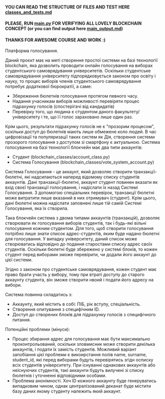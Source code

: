#### YOU CAN READ THE STRUCTURE OF FILES AND TEST HERE [classes_and_tests.md](classes_and_tests.md)
#### PLEASE, RUN [main.py](main.py) FOR VERIFYING ALL LOVELY BLOCKCHAIN CONCEPT (or you can find output here [main_output.md](main_output.md))
#### THANKS FOR AWESOME COURSE AND WORK :)


Платформа голосування.

Даний проєкт має на меті створення простої системи на базі технології blockchain, яка дозволить проводити онлайн
голосування на виборах студентського самоврядування університетів.
Оскільки студентське самоврядування університету підпорядковується законом про освіту і науку, то процес виборів 
членів студентського самоврядування потребує додаткової бюрократії, а саме:
* Збереження бюлетнів голосування протягом певного часу.
* Надання учасникам виборів можливості перевіряти процес підрахунку голосів (спостерігачі від кандидатів)
* Перевірку того, що людина є студентом даного факультету/університету і те, що її голос зараховано лише один раз.

Крім цього, результати підрахунку голосів не є "прозорим процесом", оскільки доступ до бюлетнів мають лише обмежене коло людей.
В час цифровізації та популяризації таких систем як Дія, створення системи прозорого голосування
 з доступом зі смартфону є актуальною.
Система голосування на базі технології блокчейн має два типи аккаунтів:
* Студент (blockchain_classes/account_class.py)
* Система Голосування (blockchain_classes/vote_system_account.py)

Система Голосування - це аккаунт, який дозволяє створити транзакції-бюлетні, які надсилаються наперед відомому списку студентів аккаунтів.
Дані транзакції-бюлетні, аккаунт студент повинен вказати як вхід своєї транзакції голосування, і надіслати їх назад Системі Голосування.
З допомогою спеціальних перевірок, транзакції бюлетні може витратити лише вказаний в них отримувач (студент). Крім цього,
дані бюлетні можна надіслати заповнені лише тій самій Системі Голосування, яка їх створила.

Така блокчейн система з двома типами аккаунтів (транзакцій), дозволяє створювати як голосування виборів студентів, так 
 і будь-які вільні голосування кожним студентом. Для того, щоб створити голосування потрібно лише знати список адрес-студентів,
 яким буде надано бюлетні для голосування.
У випадку університету, даний список може створюватись відповідно до подання старостами списку адрес своїх студентів.
Оскільки бюлетні буде збережено у системі блоків, то кожен студент перед виборами зможе перевірити, чи додали його аккаунт до цієї системи.

Згідно з законом про студентське самоврядування, кожен студент має право брати участь у вибору, тому при втраті доступу до старого
 аккаунту студента, він зможе створити нвоий і подати його адресу на вибори.

Система повинна складатись з:
* Аккаунту, який містить в собі: ПІБ, рік вступу, спеціальність.
* Створення опитування з специфічним ID.
* Доступ до створених блоків для підрахунку голосів з специфічного питання.

Потенційні проблеми (мінуси):
* Процес збирання адрес для голосування має бути максимально проконтрольований, оскільки зловмисник може створити декілька аккаунтів, і подати їх замість студентів.
 Можливий варіант запобіання цієї проблеми є викоирстання полів name, surname, student_id, які перед виборами будуть перевірятись згідн осписку всіх студентів університету.
 При існуванні однакових аккаунтів або неіснуючих студентів, такі аккаунти будуть вилучені зі списку бюлетнів і уточненні відповідними особами.
* Проблема анонімності. Хоч ID кожного аккаунту буде генеруватись випадковим чином, однак централізований деканат буде 
 містити базу даних якому студенту належить який аккаунт.

